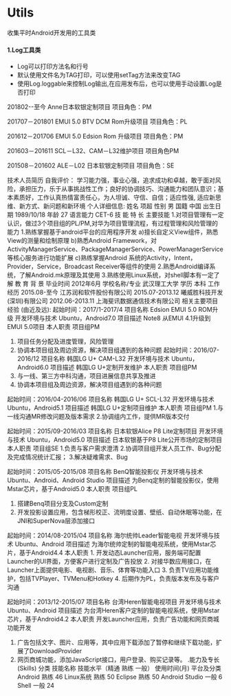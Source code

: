 # Utils
收集平时Android开发用的工具类

#### 1.Log工具类 ####
- Log可以打印方法名和行号
- 默认使用文件名为TAG打印，可以使用setTag方法来改变TAG
- 使用Log.loggable来控制Log输出,在应用发布后，也可以使用手动设置Log是否打印


201802--至今 Anne日本软银定制项目
项目角色：PM

201707－201801 EMUI 5.0  BTV DCM Rom升级项目
项目角色：PL

201612－201706 EMUI 5.0 Edsion Rom 升级项目
项目角色：PM

201603－201611 SCL－L32、CAM－L32维护项目
项目角色PM

201508－201602 ALE－L02 日本软银定制项目
项目角色：SE

技术人员简历
自我评价：
学习能力强，事业心强，追求成功和卓越，敢于面对风险，承担压力，乐于从事挑战性工作；良好的协调技巧、沟通能力和团队意识；基本素质好，工作认真热情富责任心，为人坦诚、守信、自信；适应性强, 适应新思维、新方式、新问题和新环境
个人详细信息:
姓名	项超
性别	男
国籍	中国
出生日期	1989/10/18
年龄	27
语言能力	CET-6
技 能 特 长 
主要技能	1.对项目管理有一定认识，做过3个项目组的PL/PM,对华为项目管理流程，有过程管理和风险管理的能力
1.熟练掌握基于android平台的应用程序开发
a)擅长自定义View组件，熟悉View的测量和绘制原理
b)熟悉Android Framework，对ActivityManagerService、PackageManagerService、PowerManagerService等核心服务进行功能扩展
c)熟练掌握Android 系统的Activity，Intent，Provider，Service，Broadcast Receiver等组件的使用
2.熟悉Android编译系统，了解Android.mk原理及其使用
3.熟练使用Linux系统，对shell脚本有一定了解
教 育 背 景
毕业时间	2012年6月
学校名称/专业	武汉理工大学
学历	本科
工作经历
2015.08-至今	江苏润和软件股份有限公司
2015.07-2013.12	曦威胜科技开发(深圳)有限公司
2012.06-2013.11	上海斐讯数据通信技术有限公司
相关主要项目经验 (由近及远):
起始时间：2017/1-2017/4
项目名称	Edsion EMUI 5.0 ROM升级
开发环境与技术	Ubuntu，Android7.0
项目描述	Note8 从EMUI 4.1升级到EMUI 5.0项目
本人职责	项目组PM
1.	项目任务分配及进度管理，风险管理
2.	协调本项目组及周边资源，解决项目组遇到的各种问题
起始时间：2016/07-2016/12
项目名称	韩国LG U+ CAM-L32
开发环境与技术	Ubuntu，Android6.0
项目描述	韩国LG U+定制开发维护
本人职责	项目组PM
3.	与一线、第三方中科沟通，项目进展信息共享及推进
4.	协调本项目组及周边资源，解决项目组遇到的各种问题

起始时间：2016/04-2016/06
项目名称	韩国LG U+  SCL-L32
开发环境与技术	Ubuntu，Android5.1
项目描述	韩国LG U+定制项目维护
本人职责	项目组PM
1.与一线沟通MR修改问题及版本需求
2.协调组内工作，提供MR版本交付


起始时间：2015/09-2016/03
项目名称	日本软银Alice P8 Lite定制项目
开发环境与技术	Ubuntu，Android5.0
项目描述	日本软银基于P8 Lite公开市场的定制项目
本人职责	项目组SE
1.负责与客户需求澄清
2.协调项目组开发人员工作、Bug分配及完成情况统计汇报；
3.解决疑难需求、Bug

起始时间：2015/05-2015/08
项目名称	BenQ智能投影仪
开发环境与技术	Ubuntu、Android、Android Studio
项目描述	为Benq定制的智能投影仪，使用Mstar芯片，基于Android5.0
本人职责	项目组PL
1.	搭建Benq项目分支及Custom定制
2.	开发投影设置应用，包含梯形校正、流明度设置、壁纸、自动休眠等功能，在JNI和SuperNova层添加接口

起始时间：2014/08-2015/04
项目名称	海尔统帅Leader智能电视
开发环境与技术	Ubuntu、Android
项目描述	为海尔统帅定制的智能电视系统，使用Mstar芯片，基于Android4.4
本人职责	1.	开发动态Launcher应用，服务端可配置Launcher的UI界面，方便客户进行定制及广告投放
2.	对接华数应用接口，在Launcher上面提供电影、电视剧、音乐、体育等功能入口
3.	负责TV应用功能维护，包括TVPlayer、TVMenu和Hotkey
4.	后期作为PL，负责版本发布及与客户沟通

起始时间：2013/12-2015/07
项目名称	台湾Heren智能电视项目
开发环境与技术	Ubuntu、Android
项目描述	为台湾Heren客户定制的智能电视系统，使用Mstar芯片，基于Android4.2
本人职责	开发Launcher应用，负责广告功能和网页商城功能开发
1.	广告包括文字、图片、应用等，其中应用下载添加了暂停和继续下载功能，扩展了DownloadProvider 
2.	网页商城功能，添加JavaScript接口，用户登录、购买记录等。
.能力及专长 (Skills)
分类	技能名称	技能水平（精通 熟练 一般）	使用时间(月)
平台及分类	Android	熟练	46
	Linux系统	熟练	50
	Eclipse	熟练	50
	Android Studio	一般	6
	Shell	一般	24

